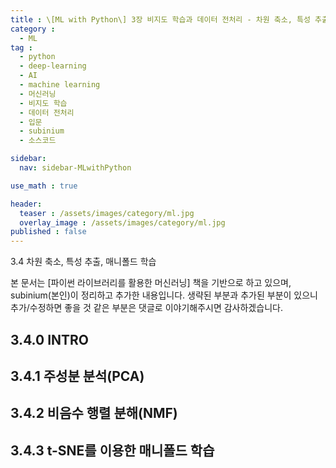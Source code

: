 ```yaml
---
title : \[ML with Python\] 3장 비지도 학습과 데이터 전처리 - 차원 축소, 특성 추출, 매니폴드 학습
category :
  - ML
tag :
  - python
  - deep-learning
  - AI
  - machine learning
  - 머신러닝
  - 비지도 학습
  - 데이터 전처리
  - 입문
  - subinium
  - 소스코드

sidebar:
  nav: sidebar-MLwithPython

use_math : true

header:
  teaser : /assets/images/category/ml.jpg
  overlay_image : /assets/images/category/ml.jpg
published : false
---
```


3.4 차원 축소, 특성 추출, 매니폴드 학습

본 문서는 [파이썬 라이브러리를 활용한 머신러닝] 책을 기반으로 하고 있으며, subinium(본인)이 정리하고 추가한 내용입니다. 생략된 부분과 추가된 부분이 있으니 추가/수정하면 좋을 것 같은 부분은 댓글로 이야기해주시면 감사하겠습니다.

## 3.4.0 INTRO

## 3.4.1 주성분 분석(PCA)

## 3.4.2 비음수 행렬 분해(NMF)

## 3.4.3 t-SNE를 이용한 매니폴드 학습
